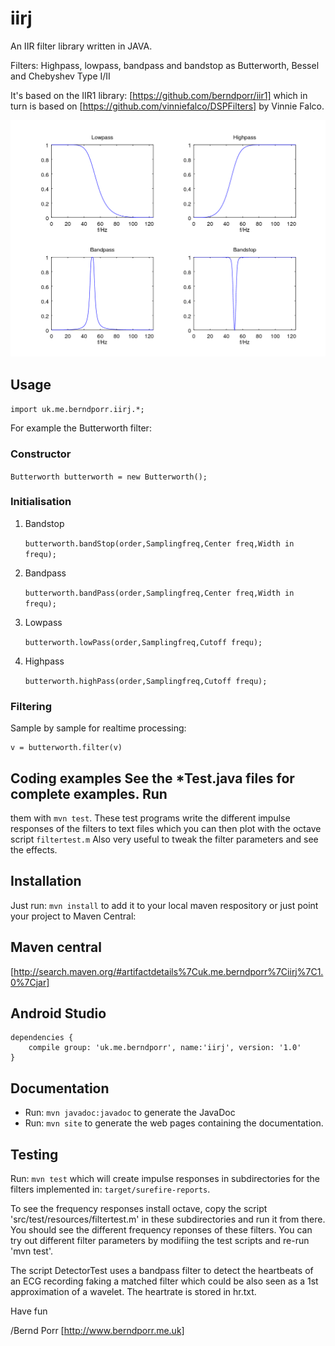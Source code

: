 # iirj

An IIR filter library written in JAVA.

Filters: Highpass, lowpass, bandpass and bandstop as
Butterworth, Bessel and Chebyshev Type I/II

It's based on the IIR1 library: [https://github.com/berndporr/iir1]
which in turn is based on [https://github.com/vinniefalco/DSPFilters]
by Vinnie Falco.

![alt tag](filtertest.png)

## Usage

`import uk.me.berndporr.iirj.*;`

For example the Butterworth filter:

### Constructor
  `Butterworth butterworth = new Butterworth();`

### Initialisation
1. Bandstop

   `butterworth.bandStop(order,Samplingfreq,Center freq,Width in frequ);`

2. Bandpass

   `butterworth.bandPass(order,Samplingfreq,Center freq,Width in frequ);`

3. Lowpass

   `butterworth.lowPass(order,Samplingfreq,Cutoff frequ);`

4. Highpass

   `butterworth.highPass(order,Samplingfreq,Cutoff frequ);`

### Filtering
Sample by sample for realtime processing:

```
v = butterworth.filter(v)
```

## Coding examples See the *Test.java files for complete examples. Run
them with `mvn test`. These test programs write the different impulse
responses of the filters to text files which you can then plot with the
octave script `filtertest.m` Also very useful to tweak the filter
parameters and see the effects.

## Installation
Just run: `mvn install` to add it to your local maven respository or
just point your project to Maven Central:

## Maven central
[http://search.maven.org/#artifactdetails%7Cuk.me.berndporr%7Ciirj%7C1.0%7Cjar]

## Android Studio
```
dependencies {
    compile group: 'uk.me.berndporr', name:'iirj', version: '1.0'
}
```

## Documentation
* Run: `mvn javadoc:javadoc` to generate the JavaDoc
* Run: `mvn site` to generate the web pages containing the documentation.

## Testing
Run: `mvn test` which will create impulse responses in subdirectories
for the filters implemented in: `target/surefire-reports`.

To see the frequency responses install octave, copy the script
'src/test/resources/filtertest.m'
in these subdirectories and run it from there. You should see the
different frequency reponses of these filters. You can try
out different filter parameters by modifiing the test
scripts and re-run 'mvn test'.

The script DetectorTest uses a bandpass filter to detect the
heartbeats of an ECG recording faking a matched filter which could
be also seen as a 1st approximation of a wavelet. The heartrate is
stored in hr.txt.



Have fun

/Bernd Porr
[http://www.berndporr.me.uk]
